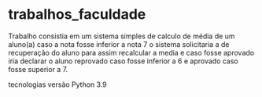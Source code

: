 # trabalhos_faculdade
Trabalho consistia em um sistema simples de calculo de média de um aluno(a) 
caso a nota fosse inferior a nota 7 o sistema solicitaria a de recuperação do aluno
para assim recalcular a media e caso fosse aprovado iria declarar o aluno reprovado caso fosse inferior a 6 e aprovado caso fosse superior a 7.

<td>tecnologias</td> <td>versão</td>
<td>Python</td> <td>3.9</td>
